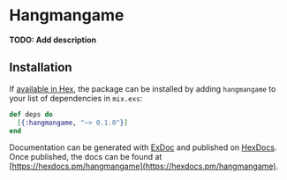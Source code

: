 # Hangmangame

**TODO: Add description**

## Installation

If [available in Hex](https://hex.pm/docs/publish), the package can be installed
by adding `hangmangame` to your list of dependencies in `mix.exs`:

```elixir
def deps do
  [{:hangmangame, "~> 0.1.0"}]
end
```

Documentation can be generated with [ExDoc](https://github.com/elixir-lang/ex_doc)
and published on [HexDocs](https://hexdocs.pm). Once published, the docs can
be found at [https://hexdocs.pm/hangmangame](https://hexdocs.pm/hangmangame).


